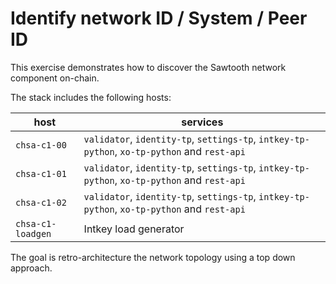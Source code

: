 # Identify network ID / System / Peer ID

This exercise demonstrates how to discover the Sawtooth network component on-chain.

The stack includes the following hosts:

host | services
---- | --------
`chsa-c1-00` | `validator`, `identity-tp`, `settings-tp`, `intkey-tp-python`, `xo-tp-python` and `rest-api`
`chsa-c1-01` | `validator`, `identity-tp`, `settings-tp`, `intkey-tp-python`, `xo-tp-python` and `rest-api`
`chsa-c1-02` | `validator`, `identity-tp`, `settings-tp`, `intkey-tp-python`, `xo-tp-python` and `rest-api`
`chsa-c1-loadgen` | Intkey load generator

The goal is retro-architecture the network topology using a top down approach.
